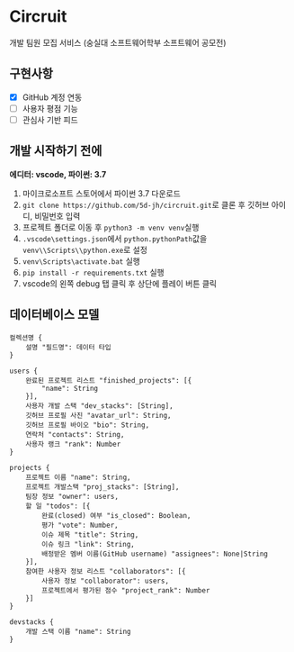# Circruit
개발 팀원 모집 서비스 (숭실대 소프트웨어학부 소프트웨어 공모전)

## 구현사항
 - [x] GitHub 계정 연동
 - [ ] 사용자 평점 기능
 - [ ] 관심사 기반 피드

## 개발 시작하기 전에
**에디터: vscode, 파이썬: 3.7**
1. 마이크로소프트 스토어에서 파이썬 3.7 다운로드
2. `git clone https://github.com/5d-jh/circruit.git`로 클론 후 깃허브 아이디, 비밀번호 입력
3. 프로젝트 폴더로 이동 후 `python3 -m venv venv`실행
4. `.vscode\settings.json`에서 `python.pythonPath`값을 `venv\\Scripts\\python.exe`로 설정
5. `venv\Scripts\activate.bat` 실행
6. `pip install -r requirements.txt` 실행
7. vscode의 왼쪽 debug 탭 클릭 후 상단에 플레이 버튼 클릭

## 데이터베이스 모델
```
컬렉션명 {
    설명 "필드명": 데이터 타입
}
```

```
users {
    완료된 프로젝트 리스트 "finished_projects": [{
        "name": String
    }],
    사용자 개발 스택 "dev_stacks": [String],
    깃허브 프로필 사진 "avatar_url": String,
    깃허브 프로필 바이오 "bio": String,
    연락처 "contacts": String,
    사용자 랭크 "rank": Number
}

projects {
    프로젝트 이름 "name": String,
    프로젝트 개발스택 "proj_stacks": [String],
    팀장 정보 "owner": users,
    할 일 "todos": [{
        완료(closed) 여부 "is_closed": Boolean,
        평가 "vote": Number,
        이슈 제목 "title": String,
        이슈 링크 "link": String,
        배정받은 멤버 이름(GitHub username) "assignees": None|String
    }],
    참여한 사용자 정보 리스트 "collaborators": [{
        사용자 정보 "collaborator": users,
        프로젝트에서 평가된 점수 "project_rank": Number
    }]
}

devstacks {
    개발 스택 이름 "name": String
}
```
